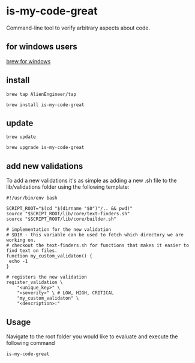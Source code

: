 # is-my-code-great
Command-line tool to verify arbitrary aspects about code.

## for windows users
[brew for windows](https://docs.brew.sh/Installation#linux-or-windows-10-subsystem-for-linux)

## install

`brew tap AlienEngineer/tap`

`brew install is-my-code-great`

## update
`brew update`

`brew upgrade is-my-code-great`

## add new validations
To add a new validations it's as simple as adding a new <filename>.sh file to the lib/validations folder using the following template:

```
#!/usr/bin/env bash

SCRIPT_ROOT="$(cd "$(dirname "$0")"/.. && pwd)"
source "$SCRIPT_ROOT/lib/core/text-finders.sh"
source "$SCRIPT_ROOT/lib/core/builder.sh"

# implementation for the new validation
# $DIR - this variable can be used to fetch which directory we are working on.
# checkout the text-finders.sh for functions that makes it easier to find text on files.
function my_custom_validaton() {
 echo -1
}

# registers the new validation
register_validation \
    "<unique_key>" \
    "<severity>" \ # LOW, HIGH, CRITICAL
    "my_custom_validaton" \
    "<description>:"
```

## Usage
Navigate to the root folder you would like to evaluate and execute the following command
```sh
is-my-code-great
```
